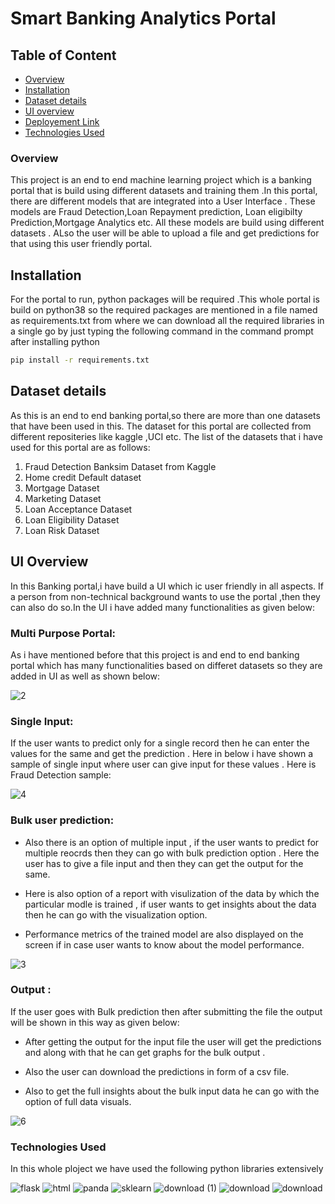 # Smart Banking Analytics Portal


## Table of Content
  * [Overview](#overview)
  * [Installation](#installation)
  * [Dataset details](#Dataset-details)
  * [UI overview](#UI-overview)
  * [Deployement Link](#Deployement-Link)
  * [Technologies Used](#technologies-used)

### Overview
This project is an end to end machine learning project which is a banking portal that is build using different datasets and training them .In this portal, there are different models that are integrated into a User Interface . These models are Fraud Detection,Loan Repayment prediction, Loan eligibilty Prediction,Mortgage Analytics etc.  All these models are build using different datasets . ALso the user will be able to upload a file and get predictions for that using this user friendly portal.

## Installation 
For the portal to run, python packages will be required .This whole portal is build on python38 so the required packages are mentioned in a file named as requirements.txt from where we can download all the required libraries in a single go by just typing the following command in the command prompt after installing python
 
 ```bash
pip install -r requirements.txt
```

 ## Dataset details
 As this is an end to end banking portal,so there are more than one datasets that have been used in this. The dataset for this portal are collected from different repositeries  like kaggle ,UCI etc.
 The list of the datasets that i have used for this portal are as follows:
 
 1) Fraud Detection Banksim Dataset from Kaggle
 2) Home credit Default dataset
 3) Mortgage Dataset
 4) Marketing Dataset
 5) Loan Acceptance Dataset
 6) Loan Eligibility Dataset
 7) Loan Risk Dataset

## UI Overview
In this Banking portal,i have build a UI which ic user friendly in all aspects. If a person from non-technical background wants to use the portal ,then they can also do so.In the UI i have added many functionalities as given below:

### Multi Purpose Portal:
As i have mentioned before that this project is and end to end banking portal which has many functionalities based on differet datasets so they are added in UI as well as shown below:

![2](https://user-images.githubusercontent.com/53222813/114068303-67a36580-98bb-11eb-8e92-6f1832fad90f.JPG)

### Single Input:
If the user wants to predict only for a single record then he can enter the values for the same and get the prediction . Here in below i have shown a sample of single input where user can give input for these values . Here is Fraud Detection sample:

![4](https://user-images.githubusercontent.com/53222813/114068676-cc5ec000-98bb-11eb-82d6-44518923a773.JPG)    

### Bulk user prediction:
* Also there is an option of multiple input , if the user wants to predict for multiple reocrds then they can go with bulk prediction option . Here the user has to give a file input and then they can get the output for the same. 

* Here is also option of a report with visulization of the data by which the particular modle is trained , if user wants to get insights about the data then he can go with the visualization option.

* Performance metrics of the trained model are also displayed on the screen if in case user wants to know about the model performance. 

![3](https://user-images.githubusercontent.com/53222813/114070678-ded9f900-98bd-11eb-88df-e767811deea3.JPG)

### Output :
If the user goes with Bulk prediction then after submitting the file the output will be shown in this way as given below:

* After getting the output for the input file the user will get the predictions and along with that he can get graphs for the bulk output .

* Also the user can download the predictions in form of a csv file.

* Also to get the full insights about the bulk input data he can go with the option of full data visuals.  

![6](https://user-images.githubusercontent.com/53222813/114071940-50ff0d80-98bf-11eb-8c46-0a3e82f65027.JPG)

 
### Technologies Used

In this whole ploject we have used the following python libraries extensively

![flask](https://user-images.githubusercontent.com/53222813/91666223-b7959f00-eb18-11ea-9c27-46badbab0367.png)
![html](https://user-images.githubusercontent.com/53222813/91666224-b8c6cc00-eb18-11ea-9735-27ba3d0493e8.png)
![panda](https://user-images.githubusercontent.com/53222813/91666225-b95f6280-eb18-11ea-84cf-59e719287594.png)
![sklearn](https://user-images.githubusercontent.com/53222813/91666226-b95f6280-eb18-11ea-87e1-e26bc87f8ba8.png)
![download (1)](https://user-images.githubusercontent.com/53222813/91881104-a1195000-ec9e-11ea-9abd-6c16653603f9.png)
![download](https://user-images.githubusercontent.com/53222813/91881107-a37baa00-ec9e-11ea-8761-2cba0133f2b7.png)
![download](https://user-images.githubusercontent.com/53222813/91887750-cdd26500-eca8-11ea-83c4-2d5f999418e7.png)
